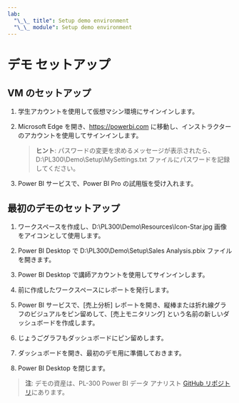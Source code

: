 ```yaml
---
lab:
  "\_\_ title": Setup demo environment
  "\_\_ module": Setup demo environment
---
```


# デモ セットアップ

## VM のセットアップ

1. 学生アカウントを使用して仮想マシン環境にサインインします。

1. Microsoft Edge を開き、<https://powerbi.com> に移動し、インストラクターのアカウントを使用してサインインします。
    > **ヒント**: パスワードの変更を求めるメッセージが表示されたら、D:\PL300\Demo\Setup\MySettings.txt ファイルにパスワードを記録してください。

1. Power BI サービスで、Power BI Pro の試用版を受け入れます。

## 最初のデモのセットアップ

1. ワークスペースを作成し、D:\PL300\Demo\Resources\Icon-Star.jpg 画像をアイコンとして使用します。

1. Power BI Desktop で D:\PL300\Demo\Setup\Sales Analysis.pbix ファイルを開きます。

1. Power BI Desktop で講師アカウントを使用してサインインします。

1. 前に作成したワークスペースにレポートを発行します。

1. Power BI サービスで、[売上分析] レポートを開き、縦棒または折れ線グラフのビジュアルをピン留めして、[売上モニタリング] という名前の新しいダッシュボードを作成します。

1. じょうごグラフもダッシュボードにピン留めします。

1. ダッシュボードを開き、最初のデモ用に準備しておきます。

1. Power BI Desktop を閉じます。

> **注**: デモの資産は、PL-300 Power BI データ アナリスト [GitHub リポジトリ](https://github.com/MicrosoftLearning/PL-300-Microsoft-Power-BI-Data-Analyst/tree/Main/Allfiles/Demo)にあります。
